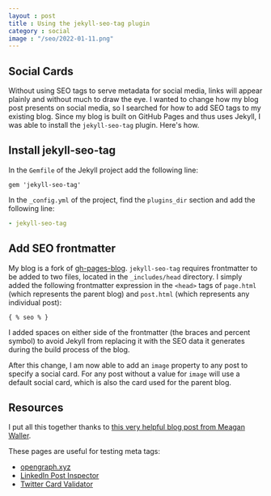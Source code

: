 ```yaml
---
layout : post
title : Using the jekyll-seo-tag plugin
category : social 
image : "/seo/2022-01-11.png"
---
```


## Social Cards

Without using SEO tags to serve metadata for social media, links will appear plainly and without much to draw the eye. I wanted to change how my blog post presents on social media, so I searched for how to add SEO tags to my existing blog. Since my blog is built on GitHub Pages and thus uses Jekyll, I was able to install the `jekyll-seo-tag` plugin. Here's how.

## Install jekyll-seo-tag

In the `Gemfile` of the Jekyll project add the following line:

```Gemfile
gem 'jekyll-seo-tag'
```

In the `_config.yml` of the project, find the `plugins_dir` section and add the following line:

```yml
- jekyll-seo-tag
```

## Add SEO frontmatter

My blog is a fork of [gh-pages-blog](https://github.com/thedereck/gh-pages-blog). `jekyll-seo-tag` requires frontmatter to be added to two files, located in the `_includes/head` directory. I simply added the following frontmatter expression in the `<head>` tags of `page.html` (which represents the parent blog) and `post.html` (which represents any individual post):

```
{ % seo % }
```

I added spaces on either side of the frontmatter (the braces and percent symbol) to avoid Jekyll from replacing it with the SEO data it generates during the build process of the blog.

After this change, I am now able to add an `image` property to any post to specify a social card. For any post without a value for `image` will use a default social card, which is also the card used for the parent blog.

## Resources

I put all this together thanks to [this very helpful blog post from Meagan Waller](https://meaganwaller.com/adding-twitter-cards-jekyll).

These pages are useful for testing meta tags:

- [opengraph.xyz](https://www.opengraph.xyz/)
- [LinkedIn Post Inspector](https://www.linkedin.com/post-inspector/)
- [Twitter Card Validator](https://cards-dev.twitter.com/validator)
